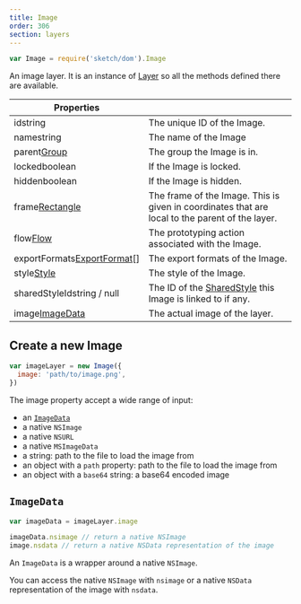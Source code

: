 ```yaml
---
title: Image
order: 306
section: layers
---
```


```javascript
var Image = require('sketch/dom').Image
```

An image layer. It is an instance of [Layer](#layer) so all the methods defined there are available.

| Properties                                                                 |                                                                                                 |
| -------------------------------------------------------------------------- | ----------------------------------------------------------------------------------------------- |
| id<span class="arg-type">string</span>                                     | The unique ID of the Image.                                                                     |
| name<span class="arg-type">string</span>                                   | The name of the Image                                                                           |
| parent<span class="arg-type">[Group](#group)</span>                        | The group the Image is in.                                                                      |
| locked<span class="arg-type">boolean</span>                                | If the Image is locked.                                                                         |
| hidden<span class="arg-type">boolean</span>                                | If the Image is hidden.                                                                         |
| frame<span class="arg-type">[Rectangle](#rectangle)</span>                 | The frame of the Image. This is given in coordinates that are local to the parent of the layer. |
| flow<span class="arg-type">[Flow](#flow)</span>                            | The prototyping action associated with the Image.                                               |
| exportFormats<span class="arg-type">[ExportFormat](#exportformat)[]</span> | The export formats of the Image.                                                                |
| style<span class="arg-type">[Style](#style)</span>                         | The style of the Image.                                                                         |
| sharedStyleId<span class="arg-type">string / null</span>                   | The ID of the [SharedStyle](#sharedstyle) this Image is linked to if any.                       |
| image<span class="arg-type">[ImageData](#imagedata)</span>                 | The actual image of the layer.                                                                  |

## Create a new Image

```javascript
var imageLayer = new Image({
  image: 'path/to/image.png',
})
```

The image property accept a wide range of input:

- an [`ImageData`](#imagedata)
- a native `NSImage`
- a native `NSURL`
- a native `MSImageData`
- a string: path to the file to load the image from
- an object with a `path` property: path to the file to load the image from
- an object with a `base64` string: a base64 encoded image

## `ImageData`

```javascript
var imageData = imageLayer.image

imageData.nsimage // return a native NSImage
image.nsdata // return a native NSData representation of the image
```

An `ImageData` is a wrapper around a native `NSImage`.

You can access the native `NSImage` with `nsimage` or a native `NSData` representation of the image with `nsdata`.
